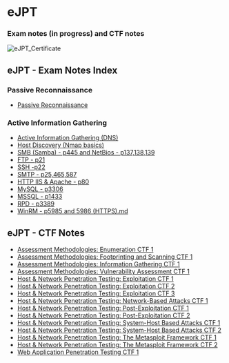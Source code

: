 # eJPT
### Exam notes (in progress) and CTF notes
![eJPT_Certificate](https://api.accredible.com/v1/frontend/credential_website_embed_image/certificate/107626682)

## eJPT - Exam Notes Index

### Passive Reconnaissance
* [Passive Reconnaissance](https://github.com/sedici-gith/eJPT/blob/main/Notes/Passive%20Reconnaissance.md)

### Active Information Gathering
* [Active Information Gathering (DNS)](https://github.com/sedici-gith/eJPT/blob/main/Notes/Active%20Information%20Gathering%20(DNS).md)
* [Host Discovery (Nmap basics)](https://github.com/sedici-gith/eJPT/blob/main/Notes/Host%20Discovery%20(Nmap%20basics).md)
* [SMB (Samba) - p445 and NetBios - p137,138,139](https://github.com/sedici-gith/eJPT/blob/main/Notes/SMB%20(Samba)%20-%20p445%20and%20NetBios%20-%20p137%2C138%2C139.md)
* [FTP - p21](https://github.com/sedici-gith/eJPT/blob/main/Notes/FTP%20-%20p21.md)
* [SSH -p22](https://github.com/sedici-gith/eJPT/blob/main/Notes/SSH%20-%20p22.md)
* [SMTP - p25,465,587](https://github.com/sedici-gith/eJPT/blob/main/Notes/SMTP%20-%20p25%2C465%2C587.md)
* [HTTP IIS & Apache - p80](https://github.com/sedici-gith/eJPT/blob/main/Notes/HTTP%20IIS%20&%20Apache%20-%20p80.md)
* [MySQL - p3306](https://github.com/sedici-gith/eJPT/blob/main/Notes/MySQL%20-%20p3306.md)
* [MSSQL - p1433](https://github.com/sedici-gith/eJPT/blob/main/Notes/MSSQL%20-%20p1433.md)
* [RPD - p3389](https://github.com/sedici-gith/eJPT/blob/main/Notes/RPD%20-%20p3389.md)
* [WinRM - p5985 and 5986 (HTTPS).md](https://github.com/sedici-gith/eJPT/blob/main/Notes/WinRM%20-%20p5985%20and%205986%20(HTTPS).md)


## eJPT - CTF Notes

* [Assessment Methodologies: Enumeration CTF 1](https://github.com/sedici-gith/eJPT/blob/main/CTF/Assessment%20Methodologies%3A%20Enumeration%20CTF%201.md)
* [Assessment Methodologies: Footprinting and Scanning CTF 1](https://github.com/sedici-gith/eJPT/blob/main/CTF/Assessment%20Methodologies%3A%20Footprinting%20and%20Scanning%20CTF%201.md)
* [Assessment Methodologies: Information Gathering CTF 1](https://github.com/sedici-gith/eJPT/blob/main/CTF/Assessment%20Methodologies%3A%20Information%20Gathering%20CTF%201.md)
* [Assessment Methodologies: Vulnerability Assessment CTF 1](https://github.com/sedici-gith/eJPT/blob/main/CTF/Assessment%20Methodologies%3A%20Vulnerability%20Assessment%20CTF%201.md)
* [Host & Network Penetration Testing: Exploitation CTF 1](https://github.com/sedici-gith/eJPT/blob/main/CTF/Host%20%26%20Network%20Penetration%20Testing%3A%20Exploitation%20CTF%201.md)
* [Host & Network Penetration Testing: Exploitation CTF 2](https://github.com/sedici-gith/eJPT/blob/main/CTF/Host%20%26%20Network%20Penetration%20Testing%3A%20Exploitation%20CTF%202.md)
* [Host & Network Penetration Testing: Exploitation CTF 3](https://github.com/sedici-gith/eJPT/blob/main/CTF/Host%20%26%20Network%20Penetration%20Testing%3A%20Exploitation%20CTF%203.md)
* [Host & Network Penetration Testing: Network-Based Attacks CTF 1](https://github.com/sedici-gith/eJPT/blob/main/CTF/Host%20%26%20Network%20Penetration%20Testing%3A%20Network-Based%20Attacks%20CTF%201.md)
* [Host & Network Penetration Testing: Post-Exploitation CTF 1](https://github.com/sedici-gith/eJPT/blob/main/CTF/Host%20%26%20Network%20Penetration%20Testing%3A%20Post-Exploitation%20CTF%201.md)
* [Host & Network Penetration Testing: Post-Exploitation CTF 2](https://github.com/sedici-gith/eJPT/blob/main/CTF/Host%20%26%20Network%20Penetration%20Testing%3A%20Post-Exploitation%20CTF%202.md)
* [Host & Network Penetration Testing: System-Host Based Attacks CTF 1](https://github.com/sedici-gith/eJPT/blob/main/CTF/Host%20%26%20Network%20Penetration%20Testing%3A%20System-Host%20Based%20Attacks%20CTF%201.md)
* [Host & Network Penetration Testing: System-Host Based Attacks CTF 2](https://github.com/sedici-gith/eJPT/blob/main/CTF/Host%20%26%20Network%20Penetration%20Testing%3A%20System-Host%20Based%20Attacks%20CTF%202.md)
* [Host & Network Penetration Testing: The Metasploit Framework CTF 1](https://github.com/sedici-gith/eJPT/blob/main/CTF/Host%20%26%20Network%20Penetration%20Testing%3A%20The%20Metasploit%20Framework%20CTF%201.md)
* [Host & Network Penetration Testing: The Metasploit Framework CTF 2](https://github.com/sedici-gith/eJPT/blob/main/CTF/Host%20%26%20Network%20Penetration%20Testing%3A%20The%20Metasploit%20Framework%20CTF%202.md)
* [Web Application Penetration Testing CTF 1](https://github.com/sedici-gith/eJPT/blob/main/CTF/Web%20Application%20Penetration%20Testing%20CTF%201.md)
